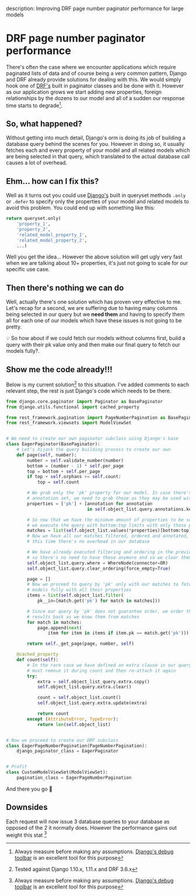 description: Improving DRF page number paginator performance for large models

# DRF page number paginator performance

There's often the case where we encounter applications which require paginated
lists of data and of course being a very common pattern, Django and DRF
already provide solutions for dealing with this. We would simply hook one of
[DRF's](http://www.django-rest-framework.org/api-guide/pagination/)
built in paginator classes and be done with it. However as our application
grows we start adding new properties, foreign relationships by the dozens to
our model and all of a sudden our response time starts to degrade[^1].

## So, what happened?

Without getting into much detail, Django's orm is doing its job of building
a database query behind the scenes for you. However in doing so, it usually
fetches each and every property of your model and all related models which are
being selected in that query, which translated to the actual database call
causes a lot of overhead.


## Ehm... how can I fix this?

Well as it turns out you could use
[Django's](https://docs.djangoproject.com/en/2.0/ref/models/querysets/#django.db.models.query.QuerySet.only)
built in queryset methods `.only` or `.defer` to specify only the properties of
your model and related models to avoid this problem. You could end up with
something like this:

```python
return queryset.only(
    'property_1',
    'property_2',
    'related_model_property_1',
    'related_model_property_2', 
    ...)
```

Well you get the idea... However the above solution will get ugly very fast when
we are talking about 10+ properties, it's just not going to scale for our
specific use case.

## Then there's nothing we can do

Well, actually there's one solution which has proven very effective to me.
Let's recap for a second, we are suffering due to having many columns being
selected in our query but we **need them** and having to specify them all for each
one of our models which have these issues is not going to be pretty.

:bulb: So how about if we could fetch our models without columns first, build a
query with their pk value only and then make our final query to fetch our models
fully?.

## Show me the code already!!!

Below is my current solution[^2] to this situation. I've added comments to each
relevant step, the rest is just Django's code which needs to be there.

```python
from django.core.paginator import Paginator as BasePaginator
from django.utils.functional import cached_property

from rest_framework.pagination import PageNumberPagination as BasePaginator
from rest_framework.viewsets import ModelViewSet


# We need to create our own paginator subclass using Django's base
class EagerPaginator(BasePaginator):
    # Let's hijack the query building process to create our own
    def page(self, number):
        number = self.validate_number(number)
        bottom = (number - 1) * self.per_page
        top = bottom + self.per_page
        if top + self.orphans >= self.count:
            top = self.count

        # We grab only the 'pk' property for our model. In case there's any
        # annotation set, we need to grab those as they may be used with filters
        properties = ['pk'] + [annotation for annotation
                               in self.object_list.query.annotations.keys()]

        # So now that we have the minimum amount of properties to be selected,
        # we execute the query with bottom:top limits with only those properties.
        matches = list(self.object_list.values(*properties)[bottom:top])
        # Now we have all our matches filtered, ordered and annotated, however
        # this time there's no overhead in our database

        # We have already executed filtering and ordering in the previous step
        # so there's no need to have these anymore and so we clear them out
        self.object_list.query.where = WhereNode(connector=OR)
        self.object_list.query.clear_ordering(force_empty=True)

        page = []
        # Now we proceed to query by 'pk' only with our matches to fetch our
        # models fully with all their properties
        items = list(self.object_list.filter(
            pk__in=[match.get('pk') for match in matches]))

        # Since our query by 'pk' does not guarantee order, we order the
        # results back as we know them from matches
        for match in matches:
            page.append(next(
                item for item in items if item.pk == match.get('pk')))

        return self._get_page(page, number, self)

    @cached_property
    def count(self):
        # In the rare case we have defined an extra clause in our queryset we
        # must remove it during count and then re-attach it again
        try:
            extra = self.object_list_query.extra.copy()
            self.object_list.query.extra.clear()

            count = self.object_list.count()
            self.object_list.query.extra.update(extra)

            return count
        except (AttributeError, TypeError):
            return len(self.object_list)


# Now we proceed to create our DRF subclass
class EagerPageNumberPagination(PageNumberPagination):
    django_paginator_class = EagerPaginator


# Profit
class CustomModelViewSet(ModelViewSet):
    pagination_class = EagerPageNumberPagination
```

And there you go :beers:

## Downsides

Each request will now issue 3 database queries to your database as opposed of
the 2 it normally does. However the performance gains out weight this stat [^1]

[^1]: Always measure before making any assumptions.
[Django's debug toolbar](https://django-debug-toolbar.readthedocs.io/en/stable/)
is an excellent tool for this purpose
[^2]: Tested against Django 1.10.x, 1.11.x and DRF 3.6.x
